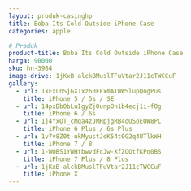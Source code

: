 ```yaml
---
layout: produk-casinghp
title: Boba Its Cold Outside iPhone Case
categories: apple

# Produk
product-title: Boba Its Cold Outside iPhone Case
harga: 90000
sku: hn-3984
image-drive: 1jKxB-alckBMuslTFuVtar2J11cTWCCuF
gallery:
  - url: 1xFxLnSjGX1xz60FFxmAIWWSlupQogPus
    title: iPhone 5 / 5s / SE
  - url: 14pxBb0bLuIgyZjOunpOn1b4ecj1i-fOg
    title: iPhone 6 / 6s
  - url: 1j4YxOT_cMqa4zJMHpjgRB4oOSoEOW8PC
    title: iPhone 6 Plus / 6s Plus
  - url: 1v7v8Z0t-nkMyustJeK54t0G2q4UTlkWH
    title: iPhone 7 / 8
  - url: 1-WOBS1YWHtbwvdFcJw-XfZOQtfKPo0BS
    title: iPhone 7 Plus / 8 Plus
  - url: 1jKxB-alckBMuslTFuVtar2J11cTWCCuF
    title: iPhone X
---
```

